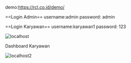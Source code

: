 demo:https://rcl.co.id/demo/

==Login Admin==
username:admin
password: admin

==Login Karyawan==
username:karyawan1
password: 123

![localhost](https://github.com/user-attachments/assets/51bfdf5e-e298-4365-8746-2fc089de3496)

Dashboard Karyawan 

![localhost2](https://github.com/user-attachments/assets/ebe5f6ab-322e-4b49-b477-5ba4a05df497)


